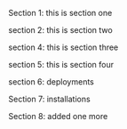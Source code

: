 Section 1: this is section one

section 2: this is section two

section 4: this is section three

section 5: this is section four

section 6: deployments

Section 7: installations

Section 8: added one more
